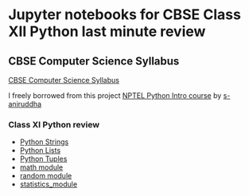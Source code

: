 # Jupyter notebooks for CBSE Class XII Python last minute review

## CBSE Computer Science Syllabus

[CBSE Computer Science Syllabus](http://cbseacademic.nic.in/web_material/CurriculumMain21/revisedsyllabi/SrSecondary/REVISEDComputer_Science_Sr.Sec_2020-21.pdf)


I freely borrowed from this project [NPTEL Python Intro course](https://github.com/s-aniruddha/Programming-Data-Structures-and-Algorithms-Using-Python-NPTEL)
by [s-aniruddha](https://github.com/s-aniruddha)

### Class XI Python review

* [Python Strings](string.ipynb)
* [Python Lists](list.ipynb)
* [Python Tuples](tuple.ipynb)
* [math module](math_module.ipynb)
* [random module](random_module.ipynb)
* [statistics_module](statistics_module.ipynb)
